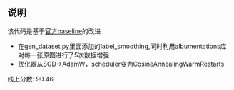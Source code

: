 

## 说明

该代码是基于[官方baseline](https://github.com/vtddggg/training_template_for_AI_challenger_sea8)的改进

- 在gen_dataset.py里面添加的label_smoothing,同时利用albumentations库对每一张原图进行了5次数据增强
- 优化器从SGD->AdamW，scheduler变为CosineAnnealingWarmRestarts

线上分数: 90.46
